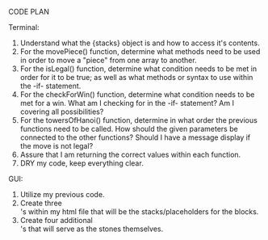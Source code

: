 CODE PLAN

Terminal:
1) Understand what the {stacks} object is and how to access it's contents.
2) For the movePiece() function, determine what methods need to be used in order to move a "piece" from one array to another.
3) For the isLegal() function, determine what condition needs to be met in order for it to be true; as well as what methods or syntax to use within the -if- statement.
4) For the checkForWin() function, determine what condition needs to be met for a win. What am I checking for in the -if- statement? Am I covering all possibilities?
5) For the towersOfHanoi() function, determine in what order the previous functions need to be called. How should the given parameters be connected to the other functions? Should I have a message display if the move is not legal?
6) Assure that I am returning the correct values within each function.
7) DRY my code, keep everything clear.

GUI:
1) Utilize my previous code.
2) Create three <div>'s within my html file that will be the stacks/placeholders for the blocks.
3) Create four additional <div>'s that will serve as the stones themselves.